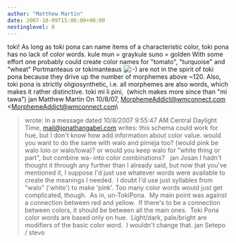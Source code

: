 ```yaml
---
author: "Matthew Martin"
date: 2007-10-09T15:06:00+00:00
nestinglevel: 0
---
```

toki! As long as toki pona can name items of a characteristic color, toki pona has no lack of color words. kule mun = graykule suno = golden With some effort one probably could create color names for "tomato", "turquoise" and "wheat" Portmanteaus or tokimanteaus ![:-)](images/smilies/icon_e_smile.gif "Smile") are not in the spirit of toki pona because they drive up the number of morphemes above ~120. Also, toki pona is strictly oligiosynthetic, i.e. all morphemes are also words, which makes it rather distinctive. toki mi li pini,  (which makes more since than "mi tawa") jan Matthew Martin On 10/8/07, [MorphemeAddict@wmconnect.com](mailto://MorphemeAddict@wmconnect.com) <[MorphemeAddict@wmconnect.com](mailto://MorphemeAddict@wmconnect.com)\
> wrote:
In a message dated 10/8/2007 9:55:47 AM Central Daylight Time, [mail@jonathangabel.com](mailto://mail@jonathangabel.com) writes:
 this schema could work for hue, but I don't know how add information about color value. would you want to do the same with walo and pimeja too? (would pink be walo lolo or walo/lowa)? or would you keep walo for "white thing or part", but combine wa- into color combinations?   jan Josan I hadn't thought it through any further than I already said, but now that you've mentioned it, I suppose I'd just use whatever words were available to create the meanings I needed.  I doubt I'd use just syllables from "walo" ('white') to make 'pink'. Too many color words would just get complicated, though.  As in, un-TokiPona.  My main point was against a connection between red and yellow.  If there's to be a connection between colors, it should be between all the main ones.  Toki Pona color words are based only on hue.  Light/dark, pale/bright are modifiers of the basic color word.  I wouldn't change that. jan Setepo / stevo